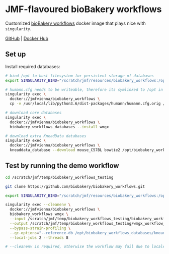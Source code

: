 # JMF-flavoured bioBakery workflows

Customized [bioBakery workflows](https://github.com/biobakery/biobakery_workflows) docker image that plays nice with `singularity`.

[GitHub](https://github.com/jmf-vienna/biobakery_workflows) | [Docker Hub](https://hub.docker.com/r/jmfvienna/biobakery_workflows)

## Set up

Install required databases:

```sh
# bind /opt to host filesystem for persistent storage of databases
export SINGULARITY_BIND="/scratch/jmf/resources/biobakery_workflows:/opt"

# humann.cfg needs to be writeable, therefore its symlinked to /opt in this customized image and a default version is restored there
singularity exec \
  docker://jmfvienna/biobakery_workflows \
  cp -v /usr/local/lib/python3.6/dist-packages/humann/humann.cfg.orig /opt/humann.cfg

# download core databases
singularity exec \
  docker://jmfvienna/biobakery_workflows \
  biobakery_workflows_databases --install wmgx

# download extra KneadData databases
singularity exec \
  docker://jmfvienna/biobakery_workflows \
  kneaddata_database --download mouse_C57BL bowtie2 /opt/biobakery_workflows_databases/kneaddata_db_mouse_C57BL
```

## Test by running the demo workflow

```sh
cd /scratch/jmf/temp/biobakery_workflows_testing

git clone https://github.com/biobakery/biobakery_workflows.git

export SINGULARITY_BIND="/scratch/jmf/resources/biobakery_workflows:/opt,/scratch:/scratch"

singularity exec --cleanenv \
  docker://jmfvienna/biobakery_workflows \
  biobakery_workflows wmgx \
  --input /scratch/jmf/temp/biobakery_workflows_testing/biobakery_workflows/examples/wmgx/paired \
  --output /scratch/jmf/temp/biobakery_workflows_testing/wmgx_workflow_output \
  --bypass-strain-profiling \
  --qc-options="--reference-db /opt/biobakery_workflows_databases/kneaddata_db_mouse_C57BL" \
  --local-jobs 2 --threads 8

# --cleanenv is required, otherwise the workflow may fail due to locale mismatches
```
